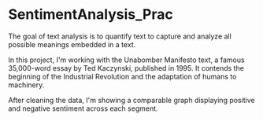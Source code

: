 # SentimentAnalysis_Prac

The goal of text analysis is to quantify text to capture and analyze all possible meanings embedded in a text.

In this project, I'm working with the Unabomber Manifesto text, a famous 35,000-word essay by Ted Kaczynski, published in 1995. 
It contends the beginning of the Industrial Revolution and the adaptation of humans to machinery.

After cleaning the data, I'm showing a comparable graph displaying positive and negative sentiment across each segment. 
